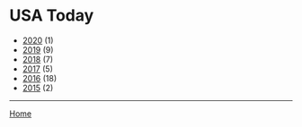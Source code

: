 # USA Today

  * [2020](./usa-today-2020.md/) (1)
  * [2019](./usa-today-2019.md/) (9)
  * [2018](./usa-today-2018.md/) (7)
  * [2017](./usa-today-2017.md/) (5)
  * [2016](./usa-today-2016.md/) (18)
  * [2015](./usa-today-2015.md/) (2)
----

[Home](../)
